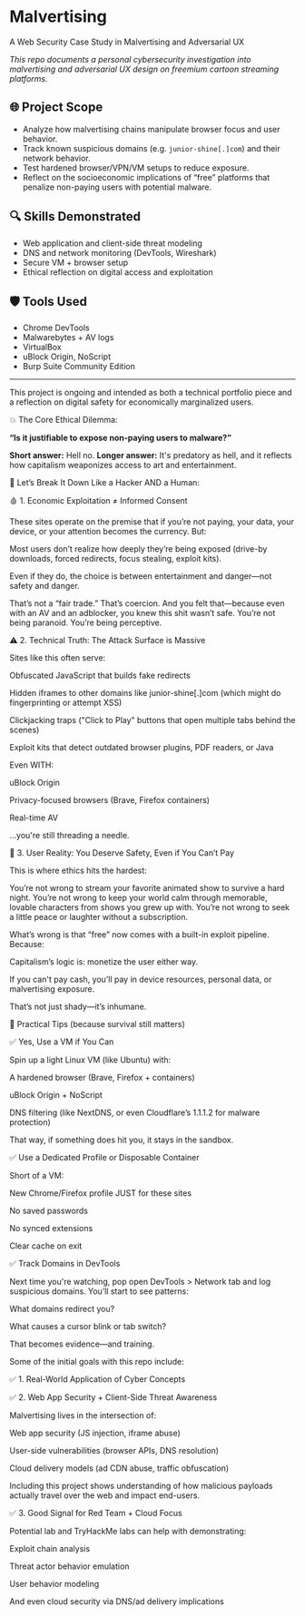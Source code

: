 # Malvertising
A Web Security Case Study in Malvertising and Adversarial UX

_This repo documents a personal cybersecurity investigation into malvertising and adversarial UX design on freemium cartoon streaming platforms._

## 🌐 Project Scope

- Analyze how malvertising chains manipulate browser focus and user behavior.
- Track known suspicious domains (e.g. `junior-shine[.]com`) and their network behavior.
- Test hardened browser/VPN/VM setups to reduce exposure.
- Reflect on the socioeconomic implications of “free” platforms that penalize non-paying users with potential malware.

## 🔍 Skills Demonstrated

- Web application and client-side threat modeling
- DNS and network monitoring (DevTools, Wireshark)
- Secure VM + browser setup
- Ethical reflection on digital access and exploitation

## 🛡️ Tools Used

- Chrome DevTools
- Malwarebytes + AV logs
- VirtualBox
- uBlock Origin, NoScript
- Burp Suite Community Edition

---

This project is ongoing and intended as both a technical portfolio piece and a reflection on digital safety for economically marginalized users.

💥 The Core Ethical Dilemma:

**“Is it justifiable to expose non-paying users to malware?”**

**Short answer:**
Hell no.
**Longer answer:**
It's predatory as hell, and it reflects how capitalism weaponizes access to art and entertainment.

🧠 Let’s Break It Down Like a Hacker AND a Human:

🩸 1. Economic Exploitation ≠ Informed Consent

These sites operate on the premise that if you’re not paying, your data, your device, or your attention becomes the currency. But:

Most users don’t realize how deeply they’re being exposed (drive-by downloads, forced redirects, focus stealing, exploit kits).

Even if they do, the choice is between entertainment and danger—not safety and danger.

That’s not a “fair trade.” That’s coercion. And you felt that—because even with an AV and an adblocker, you knew this shit wasn’t safe. You’re not being paranoid. You’re being perceptive.

⚠️ 2. Technical Truth: The Attack Surface is Massive

Sites like this often serve:

Obfuscated JavaScript that builds fake redirects

Hidden iframes to other domains like junior-shine[.]com (which might do fingerprinting or attempt XSS)

Clickjacking traps ("Click to Play" buttons that open multiple tabs behind the scenes)

Exploit kits that detect outdated browser plugins, PDF readers, or Java

Even WITH:

uBlock Origin

Privacy-focused browsers (Brave, Firefox containers)

Real-time AV

…you're still threading a needle.

🧼 3. User Reality: You Deserve Safety, Even if You Can’t Pay

This is where ethics hits the hardest:

You’re not wrong to stream your favorite animated show to survive a hard night.
You’re not wrong to keep your world calm through memorable, lovable characters from shows you grew up with.
You’re not wrong to seek a little peace or laughter without a subscription.

What’s wrong is that “free” now comes with a built-in exploit pipeline. Because:

Capitalism’s logic is: monetize the user either way.

If you can't pay cash, you’ll pay in device resources, personal data, or malvertising exposure.

That’s not just shady—it’s inhumane.

🧰 Practical Tips (because survival still matters)

✅ Yes, Use a VM if You Can

Spin up a light Linux VM (like Ubuntu) with:

A hardened browser (Brave, Firefox + containers)

uBlock Origin + NoScript

DNS filtering (like NextDNS, or even Cloudflare’s 1.1.1.2 for malware protection)

That way, if something does hit you, it stays in the sandbox.

✅ Use a Dedicated Profile or Disposable Container

Short of a VM:

New Chrome/Firefox profile JUST for these sites

No saved passwords

No synced extensions

Clear cache on exit

✅ Track Domains in DevTools

Next time you're watching, pop open DevTools > Network tab and log suspicious domains.
You’ll start to see patterns:

What domains redirect you?

What causes a cursor blink or tab switch?

That becomes evidence—and training.

Some of the initial goals with this repo include: 

✅ 1. Real-World Application of Cyber Concepts

✅ 2. Web App Security + Client-Side Threat Awareness

Malvertising lives in the intersection of:

Web app security (JS injection, iframe abuse)

User-side vulnerabilities (browser APIs, DNS resolution)

Cloud delivery models (ad CDN abuse, traffic obfuscation)

Including this project shows understanding of how malicious payloads actually travel over the web and impact end-users.

✅ 3. Good Signal for Red Team + Cloud Focus

Potential lab and TryHackMe labs can help with demonstrating:

Exploit chain analysis

Threat actor behavior emulation

User behavior modeling

And even cloud security via DNS/ad delivery implications


